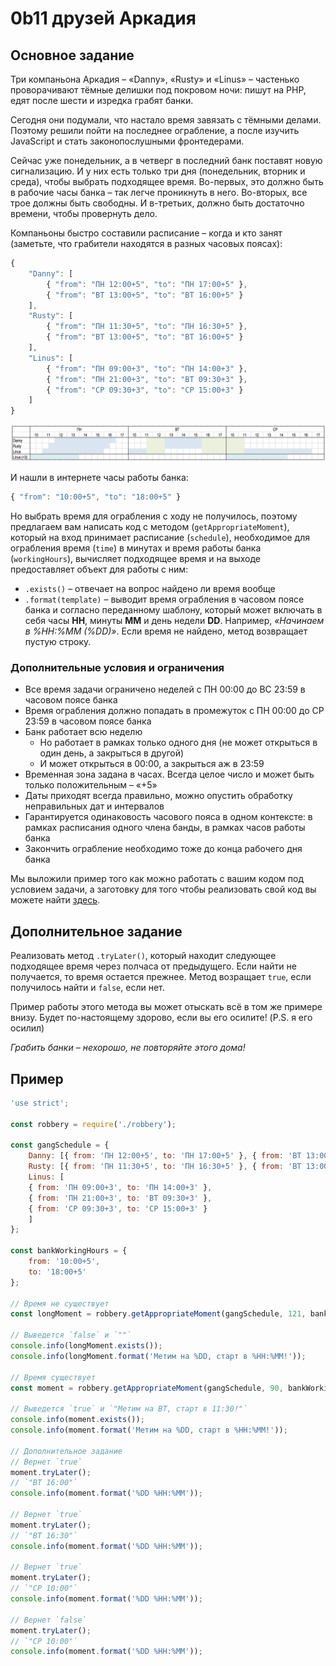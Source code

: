 # 0b11 друзей Аркадия

## Основное задание

Три компаньона Аркадия – «Danny», «Rusty» и «Linus» – частенько проворачивают тёмные делишки под покровом ночи: пишут на PHP, едят после шести и изредка грабят банки.

Сегодня они подумали, что настало время завязать с тёмными делами. Поэтому решили пойти на последнее ограбление, а после изучить JavaScript и стать законопослушными фронтедерами.

Сейчас уже понедельник, а в четверг в последний банк поставят новую сигнализацию. И у них есть только три дня (понедельник, вторник и среда), чтобы выбрать подходящее время. Во-первых, это должно быть в рабочие часы банка – так легче проникнуть в него.
Во-вторых, все трое должны быть свободны.
И в-третьих, должно быть достаточно времени, чтобы провернуть дело.

Компаньоны быстро составили расписание – когда и кто занят
(заметьте, что грабители находятся в разных часовых поясах):

```javascript
{
    "Danny": [
        { "from": "ПН 12:00+5", "to": "ПН 17:00+5" },
        { "from": "ВТ 13:00+5", "to": "ВТ 16:00+5" }
    ],
    "Rusty": [
        { "from": "ПН 11:30+5", "to": "ПН 16:30+5" },
        { "from": "ВТ 13:00+5", "to": "ВТ 16:00+5" }
    ],
    "Linus": [
        { "from": "ПН 09:00+3", "to": "ПН 14:00+3" },
        { "from": "ПН 21:00+3", "to": "ВТ 09:30+3" },
        { "from": "СР 09:30+3", "to": "СР 15:00+3" }
    ]
}
```

![](images/statement-image.png)

И нашли в интернете часы работы банка:

```javascript
{ "from": "10:00+5", "to": "18:00+5" }
```

Но выбрать время для ограбления с ходу не получилось, поэтому предлагаем вам написать код с методом (`getAppropriateMoment`), который на вход принимает расписание (`schedule`), необходимое для ограбления время (`time`) в минутах и время работы банка (`workingHours`), вычисляет подходящее время и на выходе предоставляет объект для работы с ним:
- `.exists()` – отвечает на вопрос найдено ли время вообще
- `.format(template)` – выводит время ограбления в часовом поясе банка и согласно переданному шаблону, который может включать в себя часы __HH__, минуты __MM__ и день недели __DD__. Например, _«Начинаем в %HH:%MM (%DD)»_. Если время не найдено, метод возвращает пустую строку.

### Дополнительные условия и ограничения

- Все время задачи ограничено неделей c ПН 00:00 до ВС 23:59 в часовом поясе банка
- Время ограбления должно попадать в промежуток c ПН 00:00 до СР 23:59 в часовом поясе банка
- Банк работает всю неделю
    - Но работает в рамках только одного дня (не может открыться в один день, а закрыться в другой)
    - И может открыться в 00:00, а закрыться аж в 23:59
- Временная зона задана в часах. Всегда целое число и может быть только положительным – «+5»
- Даты приходят всегда правильно, можно опустить обработку неправильных дат и интервалов
- Гарантируется одинаковость часового пояса в одном контексте: в рамках расписания одного члена банды, в рамках часов работы банка
- Закончить ограбление необходимо тоже до конца рабочего дня банка

Мы выложили пример того как можно работать с вашим кодом под условием задачи, а заготовку для того чтобы реализовать свой код вы можете найти [здесь](https://pastebin.com/D8dX1jjA).

## Дополнительное задание

Реализовать метод `.tryLater()`, который находит следующее подходящее время через полчаса от предыдущего. Если найти не получается, то время остается прежнее. Метод возращает `true`, если получилось найти и `false`, если нет.

Пример работы этого метода вы может отыскать всё в том же примере внизу.
Будет по-настоящему здорово, если вы его осилите! (P.S. я его осилил)

_Грабить банки – нехорошо, не повторяйте этого дома!_

## Пример

```javascript
'use strict';

const robbery = require('./robbery');
    
const gangSchedule = {
    Danny: [{ from: 'ПН 12:00+5', to: 'ПН 17:00+5' }, { from: 'ВТ 13:00+5', to: 'ВТ 16:00+5' }],
    Rusty: [{ from: 'ПН 11:30+5', to: 'ПН 16:30+5' }, { from: 'ВТ 13:00+5', to: 'ВТ 16:00+5' }],
    Linus: [
    { from: 'ПН 09:00+3', to: 'ПН 14:00+3' },
    { from: 'ПН 21:00+3', to: 'ВТ 09:30+3' },
    { from: 'СР 09:30+3', to: 'СР 15:00+3' }
    ]
};
    
const bankWorkingHours = {
    from: '10:00+5',
    to: '18:00+5'
};
    
// Время не существует
const longMoment = robbery.getAppropriateMoment(gangSchedule, 121, bankWorkingHours);
    
// Выведется `false` и `""`
console.info(longMoment.exists());
console.info(longMoment.format('Метим на %DD, старт в %HH:%MM!'));
    
// Время существует
const moment = robbery.getAppropriateMoment(gangSchedule, 90, bankWorkingHours);
    
// Выведется `true` и `"Метим на ВТ, старт в 11:30!"`
console.info(moment.exists());
console.info(moment.format('Метим на %DD, старт в %HH:%MM!'));
    
// Дополнительное задание
// Вернет `true`
moment.tryLater();
// `"ВТ 16:00"`
console.info(moment.format('%DD %HH:%MM'));

// Вернет `true`
moment.tryLater();
// `"ВТ 16:30"`
console.info(moment.format('%DD %HH:%MM'));

// Вернет `true`
moment.tryLater();
// `"СР 10:00"`
console.info(moment.format('%DD %HH:%MM'));

// Вернет `false`
moment.tryLater();
// `"СР 10:00"`
console.info(moment.format('%DD %HH:%MM'));
```
